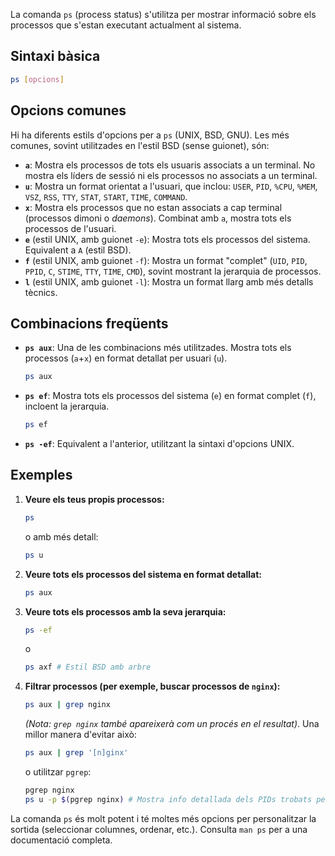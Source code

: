 
La comanda `ps` (process status) s'utilitza per mostrar informació sobre els processos que s'estan executant actualment al sistema.

## Sintaxi bàsica

```bash
ps [opcions]
```

## Opcions comunes

Hi ha diferents estils d'opcions per a `ps` (UNIX, BSD, GNU). Les més comunes, sovint utilitzades en l'estil BSD (sense guionet), són:

- **`a`**: Mostra els processos de tots els usuaris associats a un terminal. No mostra els líders de sessió ni els processos no associats a un terminal.
- **`u`**: Mostra un format orientat a l'usuari, que inclou: `USER`, `PID`, `%CPU`, `%MEM`, `VSZ`, `RSS`, `TTY`, `STAT`, `START`, `TIME`, `COMMAND`.
- **`x`**: Mostra els processos que no estan associats a cap terminal (processos dimoni o _daemons_). Combinat amb `a`, mostra tots els processos de l'usuari.
- **`e`** (estil UNIX, amb guionet `-e`): Mostra tots els processos del sistema. Equivalent a `A` (estil BSD).
- **`f`** (estil UNIX, amb guionet `-f`): Mostra un format "complet" (`UID`, `PID`, `PPID`, `C`, `STIME`, `TTY`, `TIME`, `CMD`), sovint mostrant la jerarquia de processos.
- **`l`** (estil UNIX, amb guionet `-l`): Mostra un format llarg amb més detalls tècnics.

## Combinacions freqüents

- **`ps aux`**: Una de les combinacions més utilitzades. Mostra tots els processos (`a`+`x`) en format detallat per usuari (`u`).
  ```bash
  ps aux
  ```
- **`ps ef`**: Mostra tots els processos del sistema (`e`) en format complet (`f`), incloent la jerarquia.
  ```bash
  ps ef
  ```
- **`ps -ef`**: Equivalent a l'anterior, utilitzant la sintaxi d'opcions UNIX.

## Exemples

1.  **Veure els teus propis processos:**

    ```bash
    ps
    ```

    o amb més detall:

    ```bash
    ps u
    ```

2.  **Veure tots els processos del sistema en format detallat:**

    ```bash
    ps aux
    ```

3.  **Veure tots els processos amb la seva jerarquia:**

    ```bash
    ps -ef
    ```

    o

    ```bash
    ps axf # Estil BSD amb arbre
    ```

4.  **Filtrar processos (per exemple, buscar processos de `nginx`):**
    ```bash
    ps aux | grep nginx
    ```
    _(Nota: `grep nginx` també apareixerà com un procés en el resultat)_. Una millor manera d'evitar això:
    ```bash
    ps aux | grep '[n]ginx'
    ```
    o utilitzar `pgrep`:
    ```bash
    pgrep nginx
    ps u -p $(pgrep nginx) # Mostra info detallada dels PIDs trobats per pgrep
    ```

La comanda `ps` és molt potent i té moltes més opcions per personalitzar la sortida (seleccionar columnes, ordenar, etc.). Consulta `man ps` per a una documentació completa.
